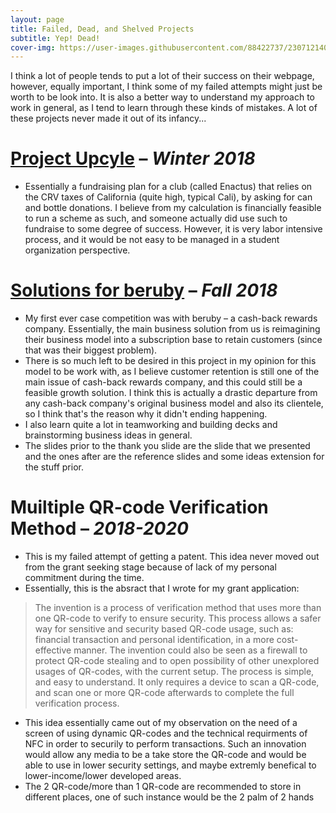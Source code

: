 ```yaml
---
layout: page
title: Failed, Dead, and Shelved Projects
subtitle: Yep! Dead!
cover-img: https://user-images.githubusercontent.com/88422737/230712140-9e7f9e13-2113-4ac0-a4f4-f1ec5cbbb382.png
---
```


I think a lot of people tends to put a lot of their success on their webpage, however, equally important, I think some of my failed attempts might just be worth to be look into. It is also a better way to understand my approach to work in general, as I tend to learn through these kinds of mistakes. A lot of these projects never made it out of its infancy...

# [Project Upcyle](/assets/ProjectUpcycle.pdf) – *Winter 2018*
  - Essentially a fundraising plan for a club (called Enactus) that relies on the CRV taxes of California (quite high, typical Cali), by asking for can and bottle donations. I believe from my calculation is financially feasible to run a scheme as such, and someone actually did use such to fundraise to some degree of success. However, it is very labor intensive process, and it would be not easy to be managed in a student organization perspective.


# [Solutions for beruby](https://docs.google.com/presentation/d/1FrR5l_Tn3_pjkn-LJznG3mQnEn9_DHTagOAZq07nA3I/edit?usp=sharing) – *Fall 2018*
  - My first ever case competition was with beruby – a cash-back rewards company. Essentially, the main business solution from us is reimagining their business model into a subscription base to retain customers (since that was their biggest problem). 
  - There is so much left to be desired in this project in my opinion for this model to be work with, as I believe customer retention is still one of the main issue of cash-back rewards company, and this could still be a feasible growth solution. I think this is actually a drastic departure from any cash-back company's original business model and also its clientele, so I think that's the reason why it didn't ending happening. 
  - I also learn quite a lot in teamworking and building decks and brainstorming business ideas in general. 
  - The slides prior to the thank you slide are the slide that we presented and the ones after are the reference slides and some ideas extension for the stuff prior.


# Muiltiple QR-code Verification Method – *2018-2020*
  - This is my failed attempt of getting a patent. This idea never moved out from the grant seeking stage because of lack of my personal commitment during the time.
  - Essentially, this is the absract that I wrote for my grant application: 
   > The invention is a process of verification method that uses more than one QR-code to verify to ensure security. This process allows a safer way for sensitive and security based QR-code usage, such as: financial transaction and personal identification, in a more cost-effective manner. The invention could also be seen as a firewall to protect QR-code stealing and to open possibility of other unexplored usages of QR-codes, with the current setup. The process is simple, and easy to understand. It only requires a device to scan a QR-code, and scan one or more QR-code afterwards to complete the full verification process.
   - This idea essentially came out of my observation on the need of a screen of using dynamic QR-codes and the technical requirments of NFC in order to securily to perform transactions. Such an innovation would allow any media to be a take store the QR-code and would be able to use in lower security settings, and maybe extremly benefical to lower-income/lower developed areas.
   - The 2 QR-code/more than 1 QR-code are recommended to store in different places, one of such instance would be the 2 palm of 2 hands
